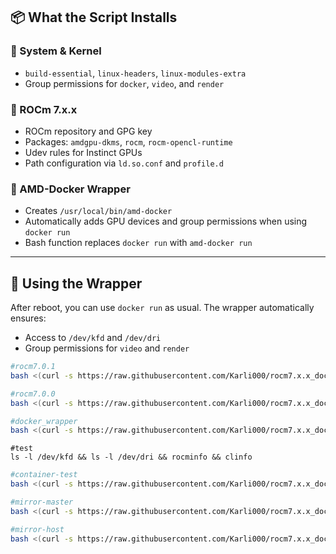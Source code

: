 ## 📦 What the Script Installs

### 🧱 System & Kernel

- `build-essential`, `linux-headers`, `linux-modules-extra`
- Group permissions for `docker`, `video`, and `render`

### 🔧 ROCm 7.x.x

- ROCm repository and GPG key
- Packages: `amdgpu-dkms`, `rocm`, `rocm-opencl-runtime`
- Udev rules for Instinct GPUs
- Path configuration via `ld.so.conf` and `profile.d`

### 🐳 AMD-Docker Wrapper

- Creates `/usr/local/bin/amd-docker`
- Automatically adds GPU devices and group permissions when using `docker run`
- Bash function replaces `docker run` with `amd-docker run`

---

## 🐳 Using the Wrapper

After reboot, you can use `docker run` as usual. The wrapper automatically ensures:

- Access to `/dev/kfd` and `/dev/dri`
- Group permissions for `video` and `render`
```bash
#rocm7.0.1
bash <(curl -s https://raw.githubusercontent.com/Karli000/rocm7.x.x_docker_PT/main/rocm7.0.1_install.sh)
```
```bash
#rocm7.0.0
bash <(curl -s https://raw.githubusercontent.com/Karli000/rocm7.x.x_docker_PT/main/rocm7.0.0_install.sh)
```
```bash
#docker_wrapper
bash <(curl -s https://raw.githubusercontent.com/Karli000/rocm7.x.x_docker_PT/main/docker_wrapper.sh) %% sudo chmod +x /usr/local/bin/docker && hash -d docker
```
```
#test
ls -l /dev/kfd && ls -l /dev/dri && rocminfo && clinfo
```
```bash
#container-test
bash <(curl -s https://raw.githubusercontent.com/Karli000/rocm7.x.x_docker_PT/main/docker_test.sh)
```
```bash
#mirror-master
bash <(curl -s https://raw.githubusercontent.com/Karli000/rocm7.x.x_docker_PT/main/mirror-master.sh)
```
```bash
#mirror-host
bash <(curl -s https://raw.githubusercontent.com/Karli000/rocm7.x.x_docker_PT/main/mirror-host.sh)
```
